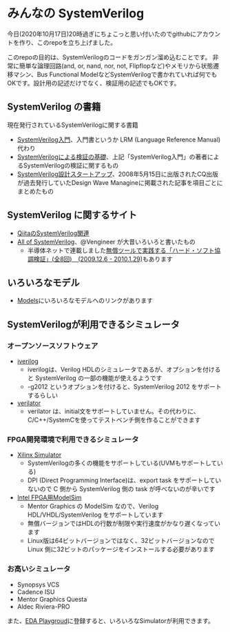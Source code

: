 # みんなの SystemVerilog

今日(2020年10月17日)20時過ぎにちょこっと思い付いたのでgithubにアカウントを作り、このrepoを立ち上げました。

このrepoの目的は、SystemVerilogのコードをガンガン溜め込むことです。
非常に簡単な論理回路(and, or, nand, nor, not, Flipflopなど)やメモリから状態遷移マシン、Bus Functional
ModelなどSystemVerilogで書かれていれば何でもOKです。設計用の記述だけでなく、検証用の記述でもOKです。

## SystemVerilog の書籍

現在発行されているSystemVerilogに関する書籍

* [SystemVerilog入門](https://www.kyoritsu-pub.co.jp/bookdetail/9784320124639)、入門書というか LRM (Language Reference Manual)代わり
* [SystemVerilogによる検証の基礎](https://www.morikita.co.jp/books/book/3427)、上記「SystemVerilog入門」の著者によるSystemVerilogの検証に関するもの
* [SystemVerilog設計スタートアップ](https://www.cqpub.co.jp/hanbai/books/36/36191.htm)、2008年5月15日に出版されたCQ出版が過去発行していたDesign Wave Managineに掲載された記事を項目ごとにまとめたもの

## SystemVerilog に関するサイト

* [QiitaのSystemVerilog関連](https://qiita.com/search?q=SystemVerilog)
* [All of SystemVerilog](https://sites.google.com/site/allofsystemverilog/)、@Vengineer が大昔いろいろと書いたもの
  * 半導体ネットで連載しました[無償ツールで実践する「ハード・ソフト協調検証」(全8回)　(2009.12.6 - 2010.1.29)](https://sites.google.com/site/allofsystemverilog/Home/dpi-c)もあります

## いろいろなモデル

* [Models](Models.md)にいろいろなモデルへのリンクがあります

## SystemVerilogが利用できるシミュレータ 
### オープンソースソフトウェア
* [iverilog](http://iverilog.icarus.com/)
  * iverilogは、Verilog HDLのシミュレータであるが、オプションを付けると SystemVerilog の一部の機能が使えるようです
  * -g2012 というオプションを付けると、SystemVerilog 2012 をサポートするらしい
* [verilator](https://www.veripool.org/wiki/verilator)
  * verilator は、initial文をサポートしていません。その代わりに、C/C++/SystemCを使ってテストベンチ側を作ることができます

### FPGA開発環境で利用できるシミュレータ
* [Xilinx Simulator](https://japan.xilinx.com/products/design-tools/vivado/simulator.html)
  * SystemVerilogの多くの機能をサポートしている(UVMもサポートしている)
  * DPI (Direct Programming Interface)は、export task をサポートしていないので C 側から SystemVerilog 側の task が呼べないのが辛いです
* [Intel FPGA用ModelSim](https://www.intel.co.jp/content/www/jp/ja/software/programmable/quartus-prime/model-sim.html)
  * Mentor Graphics の ModelSim なので、Verilog HDL/VHDL/SystemVerilog をサポートしています
  * 無償バージョンではHDLの行数が制限や実行速度がかなり遅くなっています
  * Linux版は64ビットバージョンではなく、32ビットバージョンなのでLinux 側に32ビットのパッケージをインストールする必要があります

### お高いシミュレータ
* Synopsys VCS
* Cadence ISU
* Mentor Graphics Questa
* Aldec Riviera-PRO

また、[EDA Playgroud](https://www.edaplayground.com/)に登録すると、いろいろなSimulatorが利用できます。



